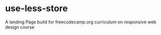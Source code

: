 # use-less-store
A landing Page build for freecodecamp.org curriculum on responsive web design course
